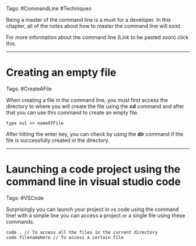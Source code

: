 Tags: #CommandLine #Techniques

Being a master of the command line is a must for a developer. In this chapter, all of the notes about how to master the command line will exist. 

For more information about the command line (Link to be pasted soon) click this.

---
# Creating an empty file 

Tags: #CreateAFile

When creating a file in the command line, you must first access the directory to where you will create the file using the **cd** command and after that you can use this command to create an empty file.

```Command Line/PowerShell
type nul >> nameOfFile
```

After hitting the enter key, you can check by using the **dir** command if the file is successfully created in the directory.

---
# Launching a code project using the command line in visual studio code

Tags: #VSCode

Surprisingly you can launch your project in vs code using the command line! with a simple line you can access a project or a single file using these commands.

```command line
code . // To access all the files in the current directory
code filenameHere // To access a certain file
```

